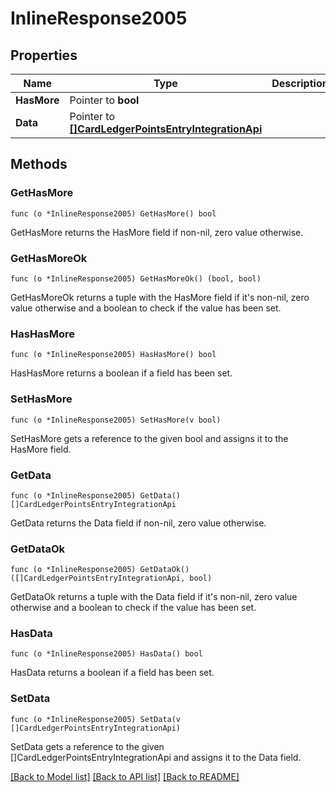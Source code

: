 # InlineResponse2005

## Properties

Name | Type | Description | Notes
------------ | ------------- | ------------- | -------------
**HasMore** | Pointer to **bool** |  | 
**Data** | Pointer to [**[]CardLedgerPointsEntryIntegrationApi**](CardLedgerPointsEntryIntegrationAPI.md) |  | 

## Methods

### GetHasMore

`func (o *InlineResponse2005) GetHasMore() bool`

GetHasMore returns the HasMore field if non-nil, zero value otherwise.

### GetHasMoreOk

`func (o *InlineResponse2005) GetHasMoreOk() (bool, bool)`

GetHasMoreOk returns a tuple with the HasMore field if it's non-nil, zero value otherwise
and a boolean to check if the value has been set.

### HasHasMore

`func (o *InlineResponse2005) HasHasMore() bool`

HasHasMore returns a boolean if a field has been set.

### SetHasMore

`func (o *InlineResponse2005) SetHasMore(v bool)`

SetHasMore gets a reference to the given bool and assigns it to the HasMore field.

### GetData

`func (o *InlineResponse2005) GetData() []CardLedgerPointsEntryIntegrationApi`

GetData returns the Data field if non-nil, zero value otherwise.

### GetDataOk

`func (o *InlineResponse2005) GetDataOk() ([]CardLedgerPointsEntryIntegrationApi, bool)`

GetDataOk returns a tuple with the Data field if it's non-nil, zero value otherwise
and a boolean to check if the value has been set.

### HasData

`func (o *InlineResponse2005) HasData() bool`

HasData returns a boolean if a field has been set.

### SetData

`func (o *InlineResponse2005) SetData(v []CardLedgerPointsEntryIntegrationApi)`

SetData gets a reference to the given []CardLedgerPointsEntryIntegrationApi and assigns it to the Data field.


[[Back to Model list]](../README.md#documentation-for-models) [[Back to API list]](../README.md#documentation-for-api-endpoints) [[Back to README]](../README.md)


